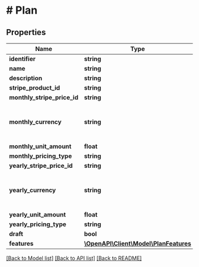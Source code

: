 # # Plan

## Properties

Name | Type | Description | Notes
------------ | ------------- | ------------- | -------------
**identifier** | **string** |  | [optional]
**name** | **string** |  | [optional]
**description** | **string** |  | [optional]
**stripe_product_id** | **string** |  | [optional]
**monthly_stripe_price_id** | **string** |  | [optional]
**monthly_currency** | **string** | Lower case of ISO 4217: https://www.iso.org/iso-4217-currency-codes.html. | [optional]
**monthly_unit_amount** | **float** | Amount in cent | [optional]
**monthly_pricing_type** | **string** |  | [optional]
**yearly_stripe_price_id** | **string** |  | [optional]
**yearly_currency** | **string** | Lower case of ISO 4217: https://www.iso.org/iso-4217-currency-codes.html. | [optional]
**yearly_unit_amount** | **float** | Amount in cent | [optional]
**yearly_pricing_type** | **string** |  | [optional]
**draft** | **bool** |  | [optional]
**features** | [**\OpenAPI\Client\Model\PlanFeatures**](PlanFeatures.md) |  | [optional]

[[Back to Model list]](../../README.md#models) [[Back to API list]](../../README.md#endpoints) [[Back to README]](../../README.md)
